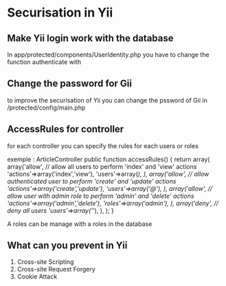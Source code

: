 Securisation in Yii
===================

Make Yii login work with the database
-------------------------------------

In app/protected/components/UserIdentity.php
you have to change the function authenticate with

Change the password for Gii
---------------------------
to improve the securisation of Yii you can change the pssword of Gii in /protected/config/main.php

AccessRules for controller
--------------------------
for each controller you can specify the rules for each users or roles

exemple : ArticleController
	public function accessRules()
	{
		return array(
			array('allow',  // allow all users to perform 'index' and 'view' actions
				'actions'=>array('index','view'),
				'users'=>array(*),
			),
			array('allow', // allow authenticated user to perform 'create' and 'update' actions
				'actions'=>array('create','update'),
				'users'=>array('@'),
			),
			array('allow', // allow user with admin role to perform 'admin' and 'delete' actions
				'actions'=>array('admin','delete'),
				'roles'=>array('admin'),
			),
			array('deny',  // deny all users
				'users'=>array('*'),
			),
		);
	}

A roles can be manage with a roles in the database 


What can you prevent in Yii
---------------------------

1. Cross-site Scripting
2. Cross-site Request Forgery
3. Cookie Attack